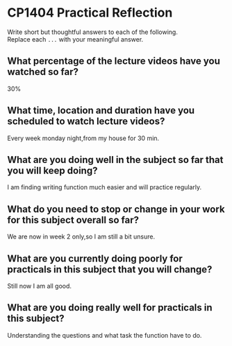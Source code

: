# CP1404 Practical Reflection

Write short but thoughtful answers to each of the following.  
Replace each `...` with your meaningful answer.

## What percentage of the lecture videos have you watched so far?

30%

## What time, location and duration have you scheduled to watch lecture videos?

Every week monday night,from my house for 30 min.

## What are you doing well in the subject so far that you will keep doing?

I am finding writing function much easier and will practice regularly.

## What do you need to stop or change in your work for this subject overall so far?

We are now in week 2 only,so I am still a bit unsure.

## What are you currently doing poorly for practicals in this subject that you will change?

Still now I am all good.

## What are you doing really well for practicals in this subject?

Understanding the questions and what task the function have to do.
